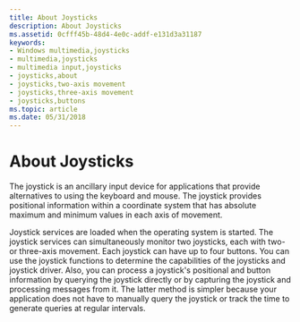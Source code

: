 ```yaml
---
title: About Joysticks
description: About Joysticks
ms.assetid: 0cfff45b-48d4-4e0c-addf-e131d3a31187
keywords:
- Windows multimedia,joysticks
- multimedia,joysticks
- multimedia input,joysticks
- joysticks,about
- joysticks,two-axis movement
- joysticks,three-axis movement
- joysticks,buttons
ms.topic: article
ms.date: 05/31/2018
---
```


# About Joysticks

The joystick is an ancillary input device for applications that provide alternatives to using the keyboard and mouse. The joystick provides positional information within a coordinate system that has absolute maximum and minimum values in each axis of movement.

Joystick services are loaded when the operating system is started. The joystick services can simultaneously monitor two joysticks, each with two- or three-axis movement. Each joystick can have up to four buttons. You can use the joystick functions to determine the capabilities of the joysticks and joystick driver. Also, you can process a joystick's positional and button information by querying the joystick directly or by capturing the joystick and processing messages from it. The latter method is simpler because your application does not have to manually query the joystick or track the time to generate queries at regular intervals.

 

 





